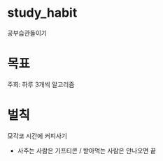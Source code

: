 # study_habit
공부습관들이기 

# 목표
주희: 하루 3개씩 알고리즘

# 벌칙
모각코 시간에 커피사기 
-  사주는 사람은 기프티콘 / 받아먹는 사람은 안나오면 끝 

